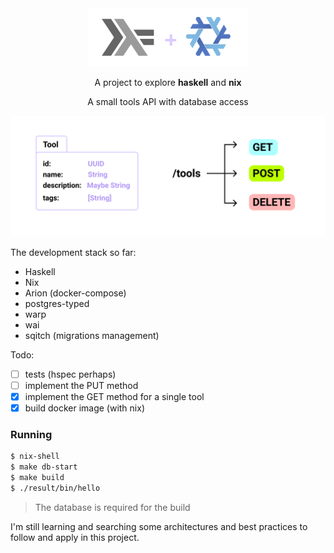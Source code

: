 <div align="center">
  <img src="imgs/haskellnix.png" width="256" />

  A project to explore **haskell** and **nix**

  A small tools API with database access
</div>

<img src="imgs/tools.png" />

The development stack so far:

- Haskell
- Nix
- Arion (docker-compose)
- postgres-typed
- warp
- wai
- sqitch (migrations management)

Todo:
- [ ] tests (hspec perhaps)
- [ ] implement the PUT method
- [x] implement the GET method for a single tool
- [x] build docker image (with nix)

### Running

```sh
$ nix-shell
$ make db-start
$ make build
$ ./result/bin/hello
```

> The database is required for the build

I'm still learning and searching some architectures and best
practices to follow and apply in this project.

